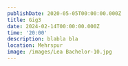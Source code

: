 ```yaml
---
publishDate: 2020-05-05T00:00:00.000Z
title: Gig3
date: 2024-02-14T00:00:00.000Z
time: '20:00'
description: blabla bla
location: Mehrspur
image: /images/Lea Bachelor-10.jpg
---
```


 